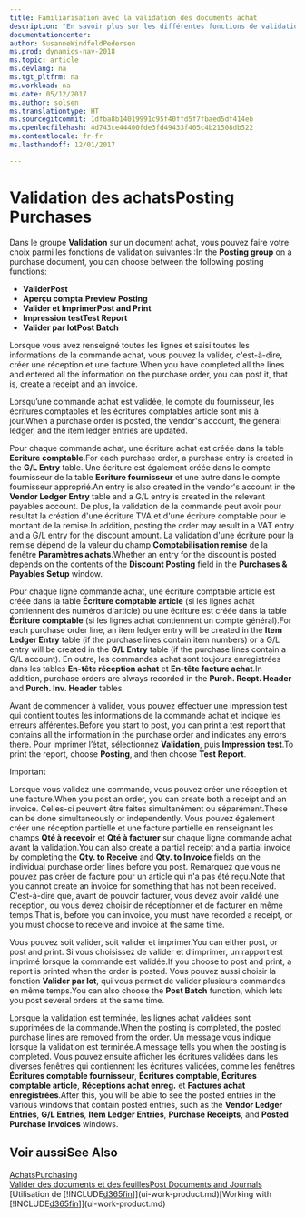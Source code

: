 ```yaml
---
title: Familiarisation avec la validation des documents achat
description: "En savoir plus sur les différentes fonctions de validation pour valider des documents achat."
documentationcenter: 
author: SusanneWindfeldPedersen
ms.prod: dynamics-nav-2018
ms.topic: article
ms.devlang: na
ms.tgt_pltfrm: na
ms.workload: na
ms.date: 05/12/2017
ms.author: solsen
ms.translationtype: HT
ms.sourcegitcommit: 1dfba8b14019991c95f40ffd5f7fbaed5df414eb
ms.openlocfilehash: 4d743ce44400fde3fd49433f405c4b21508db522
ms.contentlocale: fr-fr
ms.lasthandoff: 12/01/2017

---
```

# <a name="posting-purchases"></a><span data-ttu-id="8b33f-103">Validation des achats</span><span class="sxs-lookup"><span data-stu-id="8b33f-103">Posting Purchases</span></span>
<span data-ttu-id="8b33f-104">Dans le groupe **Validation** sur un document achat, vous pouvez faire votre choix parmi les fonctions de validation suivantes :</span><span class="sxs-lookup"><span data-stu-id="8b33f-104">In the **Posting group** on a purchase document, you can choose between the following posting functions:</span></span>

* <span data-ttu-id="8b33f-105">**Valider**</span><span class="sxs-lookup"><span data-stu-id="8b33f-105">**Post**</span></span>
* <span data-ttu-id="8b33f-106">**Aperçu compta.**</span><span class="sxs-lookup"><span data-stu-id="8b33f-106">**Preview Posting**</span></span>
* <span data-ttu-id="8b33f-107">**Valider et Imprimer**</span><span class="sxs-lookup"><span data-stu-id="8b33f-107">**Post and Print**</span></span>
* <span data-ttu-id="8b33f-108">**Impression test**</span><span class="sxs-lookup"><span data-stu-id="8b33f-108">**Test Report**</span></span>
* <span data-ttu-id="8b33f-109">**Valider par lot**</span><span class="sxs-lookup"><span data-stu-id="8b33f-109">**Post Batch**</span></span>

<span data-ttu-id="8b33f-110">Lorsque vous avez renseigné toutes les lignes et saisi toutes les informations de la commande achat, vous pouvez la valider, c'est-à-dire, créer une réception et une facture.</span><span class="sxs-lookup"><span data-stu-id="8b33f-110">When you have completed all the lines and entered all the information on the purchase order, you can post it, that is, create a receipt and an invoice.</span></span>

<span data-ttu-id="8b33f-111">Lorsqu’une commande achat est validée, le compte du fournisseur, les écritures comptables et les écritures comptables article sont mis à jour.</span><span class="sxs-lookup"><span data-stu-id="8b33f-111">When a purchase order is posted, the vendor's account, the general ledger, and the item ledger entries are updated.</span></span>

<span data-ttu-id="8b33f-112">Pour chaque commande achat, une écriture achat est créée dans la table **Ecriture comptable**.</span><span class="sxs-lookup"><span data-stu-id="8b33f-112">For each purchase order, a purchase entry is created in the **G/L Entry** table.</span></span> <span data-ttu-id="8b33f-113">Une écriture est également créée dans le compte fournisseur de la table **Ecriture fournisseur** et une autre dans le compte fournisseur approprié.</span><span class="sxs-lookup"><span data-stu-id="8b33f-113">An entry is also created in the vendor's account in the **Vendor Ledger Entry** table and a G/L entry is created in the relevant payables account.</span></span> <span data-ttu-id="8b33f-114">De plus, la validation de la commande peut avoir pour résultat la création d'une écriture TVA et d'une écriture comptable pour le montant de la remise.</span><span class="sxs-lookup"><span data-stu-id="8b33f-114">In addition, posting the order may result in a VAT entry and a G/L entry for the discount amount.</span></span> <span data-ttu-id="8b33f-115">La validation d'une écriture pour la remise dépend de la valeur du champ **Comptabilisation remise** de la fenêtre **Paramètres achats**.</span><span class="sxs-lookup"><span data-stu-id="8b33f-115">Whether an entry for the discount is posted depends on the contents of the **Discount Posting** field in the **Purchases & Payables Setup** window.</span></span>

<span data-ttu-id="8b33f-116">Pour chaque ligne commande achat, une écriture comptable article est créée dans la table **Écriture comptable article** (si les lignes achat contiennent des numéros d'article) ou une écriture est créée dans la table **Écriture comptable** (si les lignes achat contiennent un compte général).</span><span class="sxs-lookup"><span data-stu-id="8b33f-116">For each purchase order line, an item ledger entry will be created in the **Item Ledger Entry** table (if the purchase lines contain item numbers) or a G/L entry will be created in the **G/L Entry** table (if the purchase lines contain a G/L account).</span></span> <span data-ttu-id="8b33f-117">En outre, les commandes achat sont toujours enregistrées dans les tables **En-tête réception achat** et **En-tête facture achat**.</span><span class="sxs-lookup"><span data-stu-id="8b33f-117">In addition, purchase orders are always recorded in the **Purch. Recpt. Header** and **Purch. Inv. Header** tables.</span></span>

<span data-ttu-id="8b33f-118">Avant de commencer à valider, vous pouvez effectuer une impression test qui contient toutes les informations de la commande achat et indique les erreurs afférentes.</span><span class="sxs-lookup"><span data-stu-id="8b33f-118">Before you start to post, you can print a test report that contains all the information in the purchase order and indicates any errors there.</span></span> <span data-ttu-id="8b33f-119">Pour imprimer l’état, sélectionnez **Validation**, puis **Impression test**.</span><span class="sxs-lookup"><span data-stu-id="8b33f-119">To print the report, choose **Posting**, and then choose **Test Report**.</span></span>

> [!IMPORTANT]  
>   <span data-ttu-id="8b33f-120">Lorsque vous validez une commande, vous pouvez créer une réception et une facture.</span><span class="sxs-lookup"><span data-stu-id="8b33f-120">When you post an order, you can create both a receipt and an invoice.</span></span> <span data-ttu-id="8b33f-121">Celles-ci peuvent être faites simultanément ou séparément.</span><span class="sxs-lookup"><span data-stu-id="8b33f-121">These can be done simultaneously or independently.</span></span> <span data-ttu-id="8b33f-122">Vous pouvez également créer une réception partielle et une facture partielle en renseignant les champs **Qté à recevoir** et **Qté à facturer** sur chaque ligne commande achat avant la validation.</span><span class="sxs-lookup"><span data-stu-id="8b33f-122">You can also create a partial receipt and a partial invoice by completing the **Qty. to Receive** and **Qty. to Invoice** fields on the individual purchase order lines before you post.</span></span> <span data-ttu-id="8b33f-123">Remarquez que vous ne pouvez pas créer de facture pour un article qui n'a pas été reçu.</span><span class="sxs-lookup"><span data-stu-id="8b33f-123">Note that you cannot create an invoice for something that has not been received.</span></span> <span data-ttu-id="8b33f-124">C'est-à-dire que, avant de pouvoir facturer, vous devez avoir validé une réception, ou vous devez choisir de réceptionner et de facturer en même temps.</span><span class="sxs-lookup"><span data-stu-id="8b33f-124">That is, before you can invoice, you must have recorded a receipt, or you must choose to receive and invoice at the same time.</span></span>

<span data-ttu-id="8b33f-125">Vous pouvez soit valider, soit valider et imprimer.</span><span class="sxs-lookup"><span data-stu-id="8b33f-125">You can either post, or post and print.</span></span> <span data-ttu-id="8b33f-126">Si vous choisissez de valider et d’imprimer, un rapport est imprimé lorsque la commande est validée.</span><span class="sxs-lookup"><span data-stu-id="8b33f-126">If you choose to post and print, a report is printed when the order is posted.</span></span> <span data-ttu-id="8b33f-127">Vous pouvez aussi choisir la fonction **Valider par lot**, qui vous permet de valider plusieurs commandes en même temps.</span><span class="sxs-lookup"><span data-stu-id="8b33f-127">You can also choose the **Post Batch** function, which lets you post several orders at the same time.</span></span>

<span data-ttu-id="8b33f-128">Lorsque la validation est terminée, les lignes achat validées sont supprimées de la commande.</span><span class="sxs-lookup"><span data-stu-id="8b33f-128">When the posting is completed, the posted purchase lines are removed from the order.</span></span> <span data-ttu-id="8b33f-129">Un message vous indique lorsque la validation est terminée.</span><span class="sxs-lookup"><span data-stu-id="8b33f-129">A message tells you when the posting is completed.</span></span> <span data-ttu-id="8b33f-130">Vous pouvez ensuite afficher les écritures validées dans les diverses fenêtres qui contiennent les écritures validées, comme les fenêtres **Écritures comptable fournisseur**, **Écritures comptable**, **Écritures comptable article**, **Réceptions achat enreg.** et **Factures achat enregistrées**.</span><span class="sxs-lookup"><span data-stu-id="8b33f-130">After this, you will be able to see the posted entries in the various windows that contain posted entries, such as the **Vendor Ledger Entries**, **G/L Entries**, **Item Ledger Entries**, **Purchase Receipts**, and **Posted Purchase Invoices** windows.</span></span>

## <a name="see-also"></a><span data-ttu-id="8b33f-131">Voir aussi</span><span class="sxs-lookup"><span data-stu-id="8b33f-131">See Also</span></span>
[<span data-ttu-id="8b33f-132">Achats</span><span class="sxs-lookup"><span data-stu-id="8b33f-132">Purchasing</span></span>](purchasing-manage-purchasing.md)  
[<span data-ttu-id="8b33f-133">Valider des documents et des feuilles</span><span class="sxs-lookup"><span data-stu-id="8b33f-133">Post Documents and Journals</span></span>](ui-post-documents-journals.md)  
<span data-ttu-id="8b33f-134">[Utilisation de [!INCLUDE[d365fin](includes/d365fin_md.md)]](ui-work-product.md)</span><span class="sxs-lookup"><span data-stu-id="8b33f-134">[Working with [!INCLUDE[d365fin](includes/d365fin_md.md)]](ui-work-product.md)</span></span>


